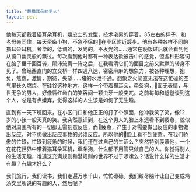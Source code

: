```yaml
---
title: "戴猫耳朵的男人"
layout: post
---
```


他每天都戴着猫耳朵耳机，嬉皮士的发型，技术宅男的穿着，35左右的样子，和老母亲同住，每天牵条小狗，不急不徐的在小区附近踱步。他有各种各样不同的猫耳朵耳机，奢华的，低调的，发光的，不发光的......通常在晚饭过后就会看到他从窗口幽灵般的飘过。每次看到他时都有一种表达欲被击中的感觉，但各种形容词在脑子里千回百转，颠沛流离一阵之后，在我看清它们的面目之前又默默的转身不见了。曾经西直门的立交桥一样四通八达，密密麻麻的想象力，被各种理想，抱负，焦虑，激情，期待，失望......堵的水泄不通。想象之火简直无法在这忙碌的空气里长久燃烧。在硅谷这种地方，这样一个带着猫耳朵，牵条狗，面无表情，与世无争的男人，好像唇红齿白的笑容间一颗虫牙一般突兀。之前每每和爸爸谈到这个人，总是有点嫌弃，觉得这样的人生该是如何了无生趣。

直到有一天下班回来，在小区门口和他正正的打了个照面，他冲我笑了笑，像12岁的小孩一般天真的笑。我突然意识到，在这个男人的脸上永远看不到疲惫，貌似他对周围所有的一切都无需刻意反应，而疲惫，产生于对需要做出反应的事物做出反应，对不想做出反应事物的必须反应。所以他的脸上看不到疲惫。在我们骄傲的忙碌，忙碌到疲惫的时候，我们还在过自己的生活么？突然特别羡慕他，一个在花花世界中带着猫耳朵耳机，牵条狗，什么都不用管只做自己的人。你觉得别人的生活无趣，难道这充满规则和潜规则的世界不过于啰嗦么？话说什么样的生活才有趣？有趣才好么？

我们旅行，我们读书，我们走遍万水千山，忙忙碌碌。我们绞尽脑汁让自己变成鸡汤文里所说的有趣的人，然后呢？